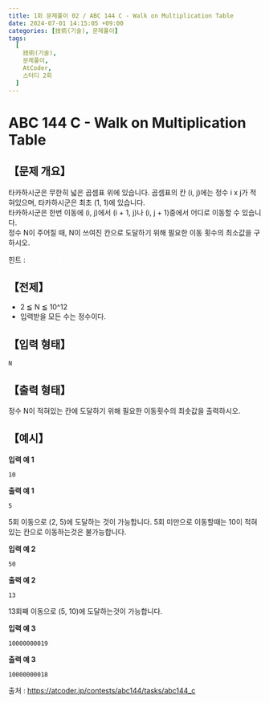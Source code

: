 ```yaml
---
title: 1회 문제풀이 02 / ABC 144 C - Walk on Multiplication Table
date: 2024-07-01 14:15:05 +09:00
categories: [技術(기술), 문제풀이]
tags:
  [
    技術(기술),
    문제풀이,
    AtCoder,
    스터디 2회
  ]
---
```

# ABC 144 C - Walk on Multiplication Table
## 【문제 개요】
타카하시군은 무한히 넓은 곱셈표 위에 있습니다. 곱셈표의 칸 (i, j)에는 정수 i x j가 적혀있으며, 타카하시군은 최초 (1, 1)에 있습니다.<br>
타카하시군은 한번 이동에 (i, j)에서 (i + 1, j)나 (i, j + 1)중에서 어디로 이동할 수 있습니다.<br>
정수 N이 주어질 때, N이 쓰여진 칸으로 도달하기 위해 필요한 이동 횟수의 최소값을 구하시오.

힌트 : <span style="color:white">이진 탐색 알고리즘</span>

## 【전제】
- 2 ≦ N ≦ 10^12
- 입력받을 모든 수는 정수이다.

## 【입력 형태】
```
N
```

## 【출력 형태】
정수 N이 적혀있는 칸에 도달하기 위해 필요한 이동횟수의 최솟값을 출력하시오.

## 【예시】

**입력 예 1**

```
10
```

**출력 예 1**

```
5
```
5회 이동으로 (2, 5)에 도달하는 것이 가능합니다. 5회 미만으로 이동할때는 10이 적혀있는 칸으로 이동하는것은 불가능합니다.

**입력 예 2**

```
50
```

**출력 예 2**

```
13
```
13회째 이동으로 (5, 10)에 도달하는것이 가능합니다.

**입력 예 3**

```
10000000019
```

**출력 예 3**

```
10000000018
```

출처 : <a href="https://atcoder.jp/contests/abc144/tasks/abc144_c">https://atcoder.jp/contests/abc144/tasks/abc144_c</a> 